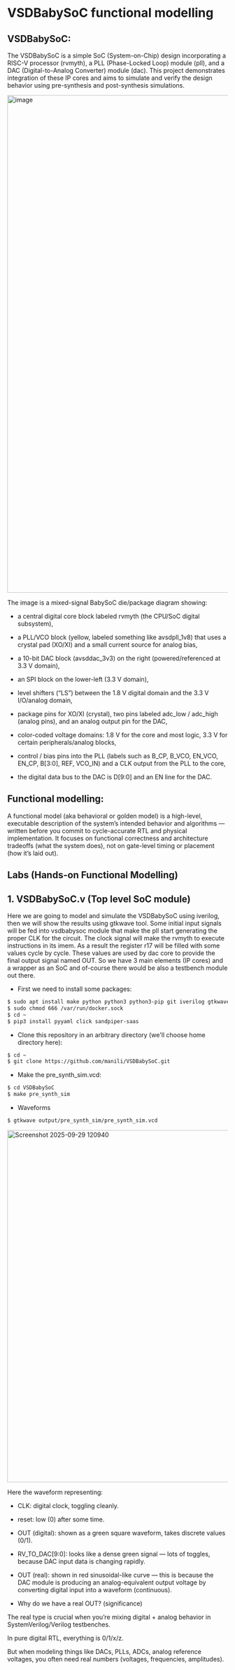 # VSDBabySoC functional modelling

## VSDBabySoC:

The VSDBabySoC is a simple SoC (System-on-Chip) design incorporating a RISC-V processor (rvmyth), a PLL (Phase-Locked Loop) module (pll), and a DAC (Digital-to-Analog Converter) module (dac). This project demonstrates integration of these IP cores and aims to simulate and verify the design behavior using pre-synthesis and post-synthesis simulations.

<img width="2048" height="1136" alt="image" src="https://github.com/user-attachments/assets/1055f6b1-d166-4f7e-a776-e746ea926155" />

The image is a mixed-signal BabySoC die/package diagram showing:

* a central digital core block labeled rvmyth (the CPU/SoC digital subsystem),

* a PLL/VCO block (yellow, labeled something like avsdpll_1v8) that uses a crystal pad (XO/XI) and a small current source for analog bias,

* a 10-bit DAC block (avsddac_3v3) on the right (powered/referenced at 3.3 V domain),

* an SPI block on the lower-left (3.3 V domain),

* level shifters (“LS”) between the 1.8 V digital domain and the 3.3 V I/O/analog domain,

* package pins for XO/XI (crystal), two pins labeled adc_low / adc_high (analog pins), and an analog output pin for the DAC,

* color-coded voltage domains: 1.8 V for the core and most logic, 3.3 V for certain peripherals/analog blocks,

* control / bias pins into the PLL (labels such as B_CP, B_VCO, EN_VCO, EN_CP, B[3:0], REF, VCO_IN) and a CLK output from the PLL to the core,

* the digital data bus to the DAC is D[9:0] and an EN line for the DAC.

## Functional modelling:

A functional model (aka behavioral or golden model) is a high-level, executable description of the system’s intended behavior and algorithms — written before you commit to cycle-accurate RTL and physical implementation. It focuses on functional correctness and architecture tradeoffs (what the system does), not on gate-level timing or placement (how it’s laid out).

## Labs (Hands-on Functional Modelling) 

## 1. VSDBabySoC.v (Top level SoC module)

Here we are going to model and simulate the VSDBabySoC using iverilog, then we will show the results using gtkwave tool. Some initial input signals will be fed into vsdbabysoc module that make the pll start generating the proper CLK for the circuit. The clock signal will make the rvmyth to execute instructions in its imem. As a result the register r17 will be filled with some values cycle by cycle. These values are used by dac core to provide the final output signal named OUT. So we have 3 main elements (IP cores) and a wrapper as an SoC and of-course there would be also a testbench module out there.

* First we need to install some packages:

```bash
$ sudo apt install make python python3 python3-pip git iverilog gtkwave docker.io
$ sudo chmod 666 /var/run/docker.sock
$ cd ~
$ pip3 install pyyaml click sandpiper-saas
```

* Clone this repository in an arbitrary directory (we'll choose home directory here):
```bash
$ cd ~
$ git clone https://github.com/manili/VSDBabySoC.git
```

* Make the pre_synth_sim.vcd:
```bash
$ cd VSDBabySoC
$ make pre_synth_sim
```

* Waveforms
```bash
$ gtkwave output/pre_synth_sim/pre_synth_sim.vcd
```
<img width="1285" height="804" alt="Screenshot 2025-09-29 120940" src="https://github.com/user-attachments/assets/0242121e-0ab9-49d7-aacf-d35dfd38c719" />

Here the waveform representing:

* CLK: digital clock, toggling cleanly.

* reset: low (0) after some time.

* OUT (digital): shown as a green square waveform, takes discrete values (0/1).

* RV_TO_DAC[9:0]: looks like a dense green signal — lots of toggles, because DAC input data is changing rapidly.

* OUT (real): shown in red sinusoidal-like curve — this is because the DAC module is producing an analog-equivalent output voltage by converting digital input into a waveform (continuous).

* Why do we have a real OUT? (significance)

The real type is crucial when you’re mixing digital + analog behavior in SystemVerilog/Verilog testbenches.

In pure digital RTL, everything is 0/1/x/z.

But when modeling things like DACs, PLLs, ADCs, analog reference voltages, you often need real numbers (voltages, frequencies, amplitudes).



